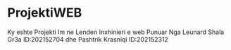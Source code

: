 # ProjektiWEB
Ky eshte Projekti Im ne Lenden Inxhinieri e web
Punuar Nga Leunard Shala Gr3a ID:202152704
dhe Pashtrik Krasniqi ID:202152312
